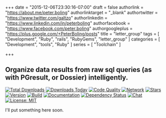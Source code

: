 +++
date = "2015-12-06T23:30:16-07:00"
draft = false
authorlink = "https://about.me/peter.boling"
authorlinktarget = "_blank"
authortwitter = "https://www.twitter.com/galtzo"
authorlinkedin = "https://www.linkedin.com/in/peterboling"
authorfacebook = "https://www.facebook.com/peter.boling"
authorgoogleplus = "https://plus.google.com/+PeterBoling/posts"
title = "letter_group"
tags = [ "Development", "Ruby", "rails", "RubyGems", "letter_group" ]
categories = [ "Development", "tools", "Ruby" ]
series = [ "Toolchain" ]

+++

## Organize data results from raw sql queries (as with PGresult, or Dossier) intelligently.

[![Total Downloads](https://img.shields.io/gem/rt/letter_group.svg)](https://github.com/pboling/letter_group)
[![Downloads Today](https://img.shields.io/gem/rd/letter_group.svg)](https://github.com/pboling/letter_group)
[![Code Quality](https://img.shields.io/codeclimate/github/pboling/letter_group.svg)](https://codeclimate.com/github/pboling/letter_group)
[![Network](https://img.shields.io/github/forks/pboling/letter_group.svg?style=social)](https://github.com/pboling/letter_group/network)
[![Stars](https://img.shields.io/github/stars/pboling/letter_group.svg?style=social)](https://github.com/pboling/letter_group/stargazers)
[![Version](https://img.shields.io/gem/v/letter_group.svg)](https://rubygems.org/gems/letter_group)
[![Build](https://img.shields.io/travis/pboling/letter_group.svg)](https://travis-ci.org/pboling/letter_group)
[![Documentation](http://inch-ci.org/github/pboling/letter_group.svg)](http://inch-ci.org/github/pboling/letter_group)
[![Dependency Status](https://gemnasium.com/pboling/letter_group.svg)](https://gemnasium.com/pboling/letter_group)
[![Chat](https://img.shields.io/gitter/room/pboling/letter_group.svg)](https://gitter.im/pboling/letter_group)
[![License: MIT](https://img.shields.io/badge/License-MIT-yellow.svg)](https://opensource.org/licenses/MIT)

I'll put something here soon.
